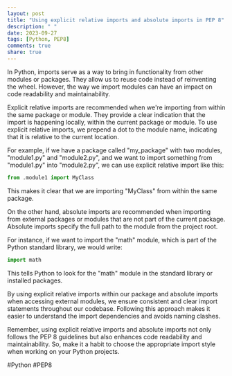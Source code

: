 ```yaml
---
layout: post
title: "Using explicit relative imports and absolute imports in PEP 8"
description: " "
date: 2023-09-27
tags: [Python, PEP8]
comments: true
share: true
---
```


In Python, imports serve as a way to bring in functionality from other modules or packages. They allow us to reuse code instead of reinventing the wheel. However, the way we import modules can have an impact on code readability and maintainability.

Explicit relative imports are recommended when we're importing from within the same package or module. They provide a clear indication that the import is happening locally, within the current package or module. To use explicit relative imports, we prepend a dot to the module name, indicating that it is relative to the current location.

For example, if we have a package called "my_package" with two modules, "module1.py" and "module2.py", and we want to import something from "module1.py" into "module2.py", we can use explicit relative import like this:

```python
from .module1 import MyClass
```

This makes it clear that we are importing "MyClass" from within the same package.

On the other hand, absolute imports are recommended when importing from external packages or modules that are not part of the current package. Absolute imports specify the full path to the module from the project root.

For instance, if we want to import the "math" module, which is part of the Python standard library, we would write:

```python
import math
```

This tells Python to look for the "math" module in the standard library or installed packages.

By using explicit relative imports within our package and absolute imports when accessing external modules, we ensure consistent and clear import statements throughout our codebase. Following this approach makes it easier to understand the import dependencies and avoids naming clashes.

Remember, using explicit relative imports and absolute imports not only follows the PEP 8 guidelines but also enhances code readability and maintainability. So, make it a habit to choose the appropriate import style when working on your Python projects.

#Python #PEP8